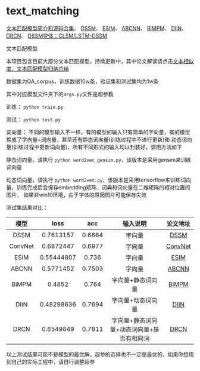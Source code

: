 # text_matching

[文本匹配模型简介和源码合集](https://terrifyzhao.github.io/2019/05/13/%E6%96%87%E6%9C%AC%E5%8C%B9%E9%85%8D%E6%A8%A1%E5%9E%8B%E5%90%88%E9%9B%86.html)、
[DSSM](https://terrifyzhao.github.io/2019/05/14/%E6%96%87%E6%9C%AC%E5%8C%B9%E9%85%8D%E6%A8%A1%E5%9E%8B%E4%B9%8BDSSM.html)、 
[ESIM](https://terrifyzhao.github.io/2019/05/20/%E6%96%87%E6%9C%AC%E5%8C%B9%E9%85%8D%E6%A8%A1%E5%9E%8B%E4%B9%8BESIM.html)、 
[ABCNN](https://terrifyzhao.github.io/2019/05/13/%E6%96%87%E6%9C%AC%E5%8C%B9%E9%85%8D%E6%A8%A1%E5%9E%8B%E4%B9%8BABCNN.html)、 
[BiMPM](https://terrifyzhao.github.io/2019/03/19/BiMPM%E8%AE%BA%E6%96%87%E8%A7%A3%E8%AF%BB.html)、 
[DIIN](https://terrifyzhao.github.io/2019/05/30/%E6%96%87%E6%9C%AC%E5%8C%B9%E9%85%8D%E6%A8%A1%E5%9E%8B%E4%B9%8BDIIN.html)、 
[DRCN](https://terrifyzhao.github.io/2019/05/30/%E6%96%87%E6%9C%AC%E5%8C%B9%E9%85%8D%E6%A8%A1%E5%9E%8B%E4%B9%8BDRCN.html)、
[DSSM变体：CLSM/LSTM-DSSM](https://cloud.tencent.com/developer/article/1156611)

文本匹配模型

本项目包含目前大部分文本匹配模型，持续更新中，其中论文解读请点击[文本相似度，文本匹配模型归纳总结](https://blog.csdn.net/u012526436/article/details/90179466)

数据集为QA_corpus，训练数据10w条，验证集和测试集均为1w条

其中对应模型文件夹下的`args.py`文件是超参数

训练：
`python train.py`

测试：
`python test.py`

词向量：
不同的模型输入不一样，有的模型的输入只有简单的字向量，有的模型换成了字向量+词向量，甚至还有静态词向量(训练过程中不进行更新)和
动态词向量(训练过程中更新词向量)，所有不同形式的输入均以封装好，调用方法如下


静态词向量，请执行
`python word2vec_gensim.py`，该版本是采用gensim来训练词向量

动态词向量，请执行
`python word2vec.py`，该版本是采用tensorflow来训练词向量，训练完成后会保存embedding矩阵、词典和词向量在二维矩阵的相对位置的图片，
如果非win10环境，由于字体的原因图片可能保存失败

测试集结果对比：

模型 | loss | acc | 输入说明 | 论文地址
:-: | :-: | :-: | :-: | :-: |
DSSM | 0.7613157 | 0.6864 | 字向量 | [DSSM](https://posenhuang.github.io/papers/cikm2013_DSSM_fullversion.pdf) |
ConvNet | 0.6872447 | 0.6977 | 字向量 | [ConvNet](http://citeseerx.ist.psu.edu/viewdoc/download?doi=10.1.1.723.6492&rep=rep1&type=pdf) |
ESIM | 0.55444807| 0.736 | 字向量 | [ESIM](https://arxiv.org/pdf/1609.06038.pdf) |
ABCNN | 0.5771452| 0.7503 | 字向量 | [ABCNN](https://arxiv.org/pdf/1512.05193.pdf) |
BiMPM | 0.4852| 0.764 | 字向量+静态词向量 | [BiMPM](https://arxiv.org/pdf/1702.03814.pdf) |
DIIN | 0.48298636| 0.7694 | 字向量+动态词向量 | [DIIN](https://arxiv.org/pdf/1709.04348.pdf) |
DRCN | 0.6549849 | 0.7811 | 字向量+静态词向量+动态词向量+是否有相同词 | [DRCN](https://arxiv.org/pdf/1805.11360.pdf) |

以上测试结果可能不是模型的最优解，超参的选择也不一定是最优的，如果你想用到自己的实际工程中，请自行调整超参
